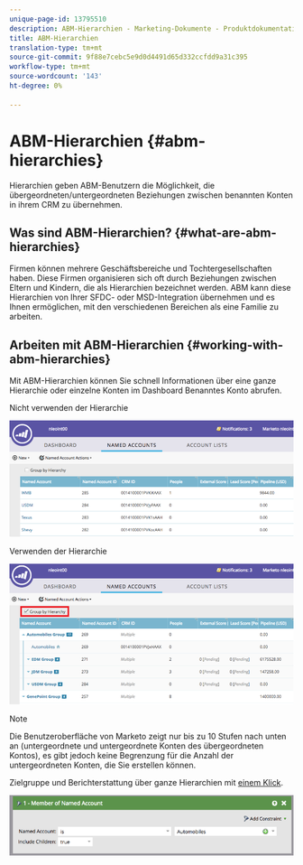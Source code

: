 ```yaml
---
unique-page-id: 13795510
description: ABM-Hierarchien - Marketing-Dokumente - Produktdokumentation
title: ABM-Hierarchien
translation-type: tm+mt
source-git-commit: 9f88e7cebc5e9d0d4491d65d332ccfdd9a31c395
workflow-type: tm+mt
source-wordcount: '143'
ht-degree: 0%

---
```



# ABM-Hierarchien {#abm-hierarchies}

Hierarchien geben ABM-Benutzern die Möglichkeit, die übergeordneten/untergeordneten Beziehungen zwischen benannten Konten in ihrem CRM zu übernehmen.

## Was sind ABM-Hierarchien? {#what-are-abm-hierarchies}

Firmen können mehrere Geschäftsbereiche und Tochtergesellschaften haben. Diese Firmen organisieren sich oft durch Beziehungen zwischen Eltern und Kindern, die als Hierarchien bezeichnet werden. ABM kann diese Hierarchien von Ihrer SFDC- oder MSD-Integration übernehmen und es Ihnen ermöglichen, mit den verschiedenen Bereichen als eine Familie zu arbeiten.

## Arbeiten mit ABM-Hierarchien {#working-with-abm-hierarchies}

Mit ABM-Hierarchien können Sie schnell Informationen über eine ganze Hierarchie oder einzelne Konten im Dashboard Benanntes Konto abrufen.

Nicht verwenden der Hierarchie

![](assets/before.png)

Verwenden der Hierarchie

![](assets/after.png)

>[!NOTE]
>
>Die Benutzeroberfläche von Marketo zeigt nur bis zu 10 Stufen nach unten an (untergeordnete und untergeordnete Konten des übergeordneten Kontos), es gibt jedoch keine Begrenzung für die Anzahl der untergeordneten Konten, die Sie erstellen können.

Zielgruppe und Berichterstattung über ganze Hierarchien mit [einem Klick](/help/marketo/product-docs/target-account-management/engage/account-filters.md#member-of-named-account).

![](assets/member.png)
